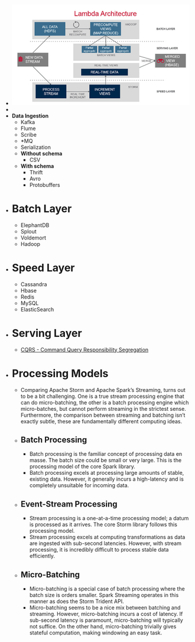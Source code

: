 - ![](../assets/lambda-architecture.jpg)
-
- **Data Ingestion**
	- Kafka
	- Flume
	- Scribe
	- *MQ
	- Serialization
	- **Without schema**
		- CSV
	- **With schema**
		- Thrift
		- Avro
		- Protobuffers
- # Batch Layer
	- ElephantDB
	- Splout
	- Voldemort
	- Hadoop
- # Speed Layer
	- Cassandra
	- Hbase
	- Redis
	- MySQL
	- ElasticSearch
- # Serving Layer
	- [CQRS - Command Query Responsibility Segregation](http://martinfowler.com/bliki/CQRS.html)
- # Processing Models
	- Comparing Apache Storm and Apache Spark’s Streaming, turns out to be a bit challenging. One is a true stream processing engine that can do micro-batching, the other is a batch processing engine which micro-batches, but cannot perform streaming in the strictest sense. Furthermore, the comparison between streaming and batching isn’t exactly subtle, these are fundamentally different computing ideas.
	- ## Batch Processing
		- Batch processing is the familiar concept of processing data en masse. The batch size could be small or very large. This is the processing model of the core Spark library.
		- Batch processing excels at processing large amounts of stable, existing data. However, it generally incurs a high-latency and is completely unsuitable for incoming data.
	- ## Event-Stream Processing
		- Stream processing is a one-at-a-time processing model; a datum is processed as it arrives. The core Storm library follows this processing model.
		- Stream processing excels at computing transformations as data are ingested with sub-second latencies. However, with stream processing, it is incredibly difficult to process stable data efficiently.
	- ## Micro-Batching
		- Micro-batching is a special case of batch processing where the batch size is orders smaller. Spark Streaming operates in this manner as does the Storm Trident API.
		- Micro-batching seems to be a nice mix between batching and streaming. However, micro-batching incurs a cost of latency. If sub-second latency is paramount, micro-batching will typically not suffice. On the other hand, micro-batching trivially gives stateful computation, making windowing an easy task.